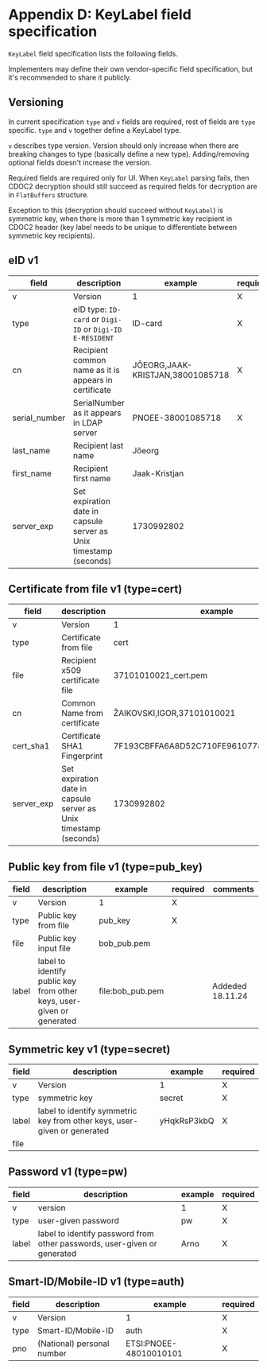 # Appendix D: KeyLabel field specification

`KeyLabel` field specification lists the following fields.

Implementers may define their own vendor-specific field specification, but it's recommended to share it publicly.

## Versioning

In current specification `type` and `v` fields are required, rest of fields are `type` specific. `type` and `v` together define a KeyLabel type.

`v` describes type version. Version should only increase when there are breaking changes to type (basically define a new type). Adding/removing optional fields doesn't increase the version.

Required fields are required only for UI. When `KeyLabel` parsing fails, then CDOC2 decryption should still succeed as required fields for decryption are in `FlatBuffers` structure.

Exception to this (decryption should succeed without `KeyLabel`) is symmetric key, when there is more than 1 symmetric key recipient in CDOC2 header (key label needs to be unique to differentiate between symmetric key recipients).

## eID v1

| field         | description                                                       | example                          | required | comments       |
|---------------|-------------------------------------------------------------------|----------------------------------|----------|----------------|
| v             | Version                                                           | 1                                | X        |                |
| type          | eID type: `ID-card` or `Digi-ID` or `Digi-ID E-RESIDENT`          | ID-card                          | X        |                |
| cn            | Recipient common name as it is appears in certificate             | JÕEORG,JAAK-KRISTJAN,38001085718 | X        |                |
| serial_number | SerialNumber as it appears in LDAP server                         | PNOEE-38001085718                | X        |                |
| last_name     | Recipient last name                                               | Jõeorg                           |          |                |
| first_name    | Recipient first name                                              | Jaak-Kristjan                    |          |                |
| server_exp    | Set expiration date in capsule server as Unix timestamp (seconds) | 1730992802                       |          | Added 18.11.24 |

## Certificate from file v1 (type=cert)

| field      | description                                                       | example                                  | required | comments       |
|------------|-------------------------------------------------------------------|------------------------------------------|----------|----------------|
| v          | Version                                                           | 1                                        | X        |                |
| type       | Certificate from file                                             | cert                                     | X        |                |
| file       | Recipient x509 certificate file                                   | 37101010021_cert.pem                     |          |                |
| cn         | Common Name from certificate                                      | ŽAIKOVSKI,IGOR,37101010021               |          |                |
| cert_sha1  | Certificate SHA1 Fingerprint                                      | 7F193CBFFA6A8D52C710FE961077817567449C59 |          |                |
| server_exp | Set expiration date in capsule server as Unix timestamp (seconds) | 1730992802                               |          | Added 18.11.24 |

## Public key from file v1 (type=pub_key)

| field | description                                                           | example          | required | comments         |
|-------|-----------------------------------------------------------------------|------------------|----------|------------------|
| v     | Version                                                               | 1                | X        |                  |
| type  | Public key from file                                                  | pub_key          | X        |                  |
| file  | Public key input file                                                 | bob_pub.pem      |          |                  |
| label | label to identify public key from other keys, user-given or generated | file:bob_pub.pem |          | Addeded 18.11.24 |

## Symmetric key v1 (type=secret)

| field | description                                                              | example     | required |
|-------|--------------------------------------------------------------------------|-------------|----------|
| v     | Version                                                                  | 1           | X        |
| type  | symmetric key                                                            | secret      | X        |
| label | label to identify symmetric key from other keys, user-given or generated | yHqkRsP3kbQ | X        |
| file  |                                                                          |             |          |

## Password v1 (type=pw)

| field | description                                                              | example | required |
|-------|--------------------------------------------------------------------------|---------|----------|
| v     | version                                                                  | 1       | X        |
| type  | user-given password                                                      | pw      | X        |
| label | label to identify password from other passwords, user-given or generated | Arno    | X        |

## Smart-ID/Mobile-ID v1 (type=auth)

| field | description                | example                | required |
|-------|----------------------------|------------------------|----------|
| v     | Version                    | 1                      | X        |
| type  | Smart-ID/Mobile-ID         | auth                   | X        |
| pno   | (National) personal number | ETSI:PNOEE-48010010101 | X        |
